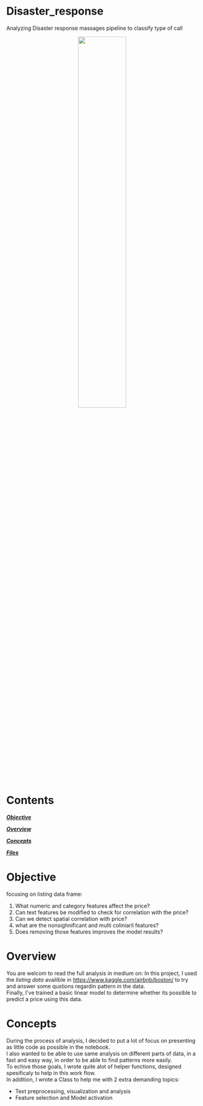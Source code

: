 # Disaster_response
Analyzing Disaster response massages pipeline to classify type of call

<p align="center">
<img src="supporting_files/airbnb.jpg" width=50% height=50% >
</p>


# Contents

[***Objective***](https://github.com/uriaLevko/AirBNB_boston_analysis#objective)

[***Overview***](https://github.com/uriaLevko/AirBNB_boston_analysis#overview)

[***Concepts***](https://github.com/uriaLevko/AirBNB_boston_analysis#concepts)

[***Files***](https://github.com/uriaLevko/AirBNB_boston_analysis#files)


# Objective

focusing on listing data frame:

1. What numeric and category features affect the price?
2. Can text features be modified to check for correlation with the price?
3. Can we detect spatial correlation with price?
4. what are the nonsighnificant and multi coliniaril features?
5. Does removing those features improves the model results?

# Overview

You are welcom to read the full analysis in medium on:
In this project, I used the *listing data* availible in https://www.kaggle.com/airbnb/boston/ to try and answer some qustions regardin pattern in the data.<br>
Finally, I've trained a basic linear model to determine whether its possible to predict a price using this data.


# Concepts

During the process of analysis, I decided to put a lot of focus on presenting as little code as possible in the notebook.<br>
I also wanted to be able to use same analysis on different parts of data, in a fast and easy way, in order to be able to find patterns more easily.<br>
To echive those goals, I wrote quite alot of helper functions, designed spesificaly to help in this work flow.<br>
In addition, I wrote a Class to help me with 2 extra demanding topics:<br>
* Text preprocessing, visualization and analysis
* Feature selection and Model activation
